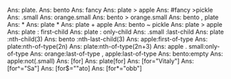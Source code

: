 Ans: plate.
Ans: bento
Ans: fancy
Ans: plate > apple
Ans: #fancy >pickle
Ans: .small
Ans: orange.small
Ans: bento > orange.small
Ans: bento , plate
Ans: *
Ans: plate *
Ans: plate + apple
Ans: bento ~ pickle
Ans: plate > apple
Ans: plate : first-child
Ans: plate : only-child
Ans: .small :last-child
Ans: plate :nth-child(3)
Ans: bento :nth-last-child(3)
Ans: apple:first-of-type
Ans: plate:nth-of-type(2n)
Ans: plate:nth-of-type(2n+3)
Ans: apple . small:only-of-type
Ans: orange:last-of-type , apple:last-of-type
Ans: bento:empty
Ans: apple:not(.small)
Ans: [for]
Ans: plate[for]
Ans: [for="Vitaly"]
Ans: [for^="Sa"]
Ans: [for$=""ato]
Ans: [for*="obb"]
